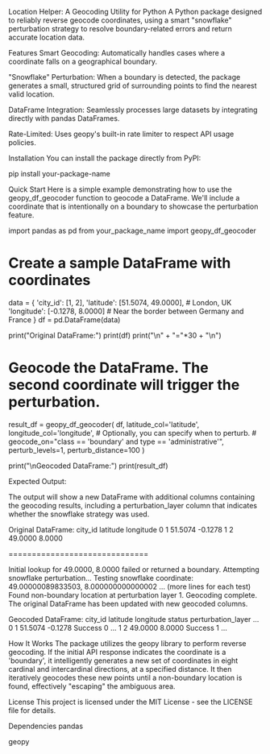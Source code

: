 Location Helper: A Geocoding Utility for Python
A Python package designed to reliably reverse geocode coordinates, using a smart "snowflake" perturbation strategy to resolve boundary-related errors and return accurate location data.

Features
Smart Geocoding: Automatically handles cases where a coordinate falls on a geographical boundary.

"Snowflake" Perturbation: When a boundary is detected, the package generates a small, structured grid of surrounding points to find the nearest valid location.

DataFrame Integration: Seamlessly processes large datasets by integrating directly with pandas DataFrames.

Rate-Limited: Uses geopy's built-in rate limiter to respect API usage policies.

Installation
You can install the package directly from PyPI:

pip install your-package-name

Quick Start
Here is a simple example demonstrating how to use the geopy_df_geocoder function to geocode a DataFrame. We'll include a coordinate that is intentionally on a boundary to showcase the perturbation feature.

import pandas as pd
from your_package_name import geopy_df_geocoder

# Create a sample DataFrame with coordinates
data = {
    'city_id': [1, 2],
    'latitude': [51.5074, 49.0000],  # London, UK
    'longitude': [-0.1278, 8.0000]   # Near the border between Germany and France
}
df = pd.DataFrame(data)

print("Original DataFrame:")
print(df)
print("\n" + "="*30 + "\n")

# Geocode the DataFrame. The second coordinate will trigger the perturbation.
result_df = geopy_df_geocoder(
    df,
    latitude_col='latitude',
    longitude_col='longitude',
    # Optionally, you can specify when to perturb.
    # geocode_on="class == 'boundary' and type == 'administrative'",
    perturb_levels=1,
    perturb_distance=100
)

print("\nGeocoded DataFrame:")
print(result_df)

Expected Output:

The output will show a new DataFrame with additional columns containing the geocoding results, including a perturbation_layer column that indicates whether the snowflake strategy was used.

Original DataFrame:
   city_id  latitude  longitude
0        1   51.5074    -0.1278
1        2   49.0000     8.0000

==============================

Initial lookup for 49.0000, 8.0000 failed or returned a boundary. Attempting snowflake perturbation...
Testing snowflake coordinate: 49.00000089833503, 8.000000000000002
... (more lines for each test)
Found non-boundary location at perturbation layer 1.
Geocoding complete. The original DataFrame has been updated with new geocoded columns.

Geocoded DataFrame:
   city_id  latitude  longitude  status  perturbation_layer  ...
0        1   51.5074    -0.1278  Success                   0  ...
1        2   49.0000     8.0000  Success                   1  ...

How It Works
The package utilizes the geopy library to perform reverse geocoding. If the initial API response indicates the coordinate is a 'boundary', it intelligently generates a new set of coordinates in eight cardinal and intercardinal directions, at a specified distance. It then iteratively geocodes these new points until a non-boundary location is found, effectively "escaping" the ambiguous area.

License
This project is licensed under the MIT License - see the LICENSE file for details.

Dependencies
pandas

geopy
